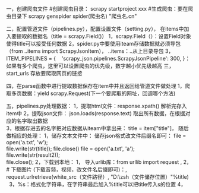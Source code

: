 一，创建爬虫文件
		#创建爬虫目录：
		 scrapy startproject xxx
		#生成爬虫：要在爬虫目录下
		 scrapy genspider spider(爬虫名) "爬虫名.cn"

二，配置管道文件（pipelines.py），配置设置文件（setting.py），
		在items中加入要提取的数据名（title = scrapy.Field()）
		1，scrapy.Field（）：设置Field对象使得title可以接受任何数据
		2，spider.py中要使用iteam存储数据就必须导包
		（from ..items import ScrapyJsonItem）， ..items：..从上目录导包
		3，ITEM_PIPELINES = {
				   'scrapy_json.pipelines.ScrapyJsonPipeline': 300,
			}：
			如果有多个爬虫，这里可以设置爬虫的优先级，数字越小优先级越高
三，start_urls 存放要爬取网页的链接

四，在parse函数中进行提取数据保存在item中并且返回给管道文件做处理
	1，爬取多页数据：yield scrapy.Request(下一个要爬取的网址，回调哪个方法)

五，pipelines.py处理数据：
		1，提取html文件：response.xpath()
		      解析完存入item中
		2，提取json文件： json.loads(response.text)
			  取出所有数据，在根据对应的名字取出数据			  
	    3，根据存进去的名字把对应数据从iteam中拿出来：
				title = item["title"]，
		随后做相应的处理：
			1，储存文本文件中：
					储存json格式改文件后缀名即可：
						file = open('a.txt', 'w');  
						file.write(str(title));
						file.close()
						file = open('a.txt', 'a');  
						file.write(str(result2));  
						file.close();
			2，下载到本地：
				    1， 导入urlib库：from urllib import request
				,    2，# 下载图片 (下载音频，视频，改文件名后缀即可)：,
					request.urlretrieve(white_src（文件路径）,
					"D:\zsh（文件储存位置）"%title)      
					3，%s：格式化字符串，在字符串最后加入%title可以把title传入s的位置
					4，
					
					
					